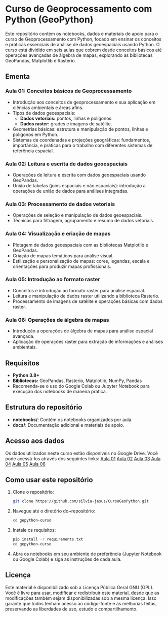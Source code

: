 # Curso de Geoprocessamento com Python (GeoPython)

Este repositório contém os notebooks, dados e materiais de apoio para o curso de Geoprocessamento com Python, focado em ensinar os conceitos e práticas essenciais de análise de dados geoespaciais usando Python. O curso está dividido em seis aulas que cobrem desde conceitos básicos até operações avançadas de álgebra de mapas, explorando as bibliotecas GeoPandas, Matplotlib e Rasterio.

## Ementa

### Aula 01: Conceitos básicos de Geoprocessamento
- Introdução aos conceitos de geoprocessamento e sua aplicação em ciências ambientais e áreas afins.
- Tipos de dados geoespaciais:
  - **Dados vetoriais:** pontos, linhas e polígonos.
  - **Dados raster:** grades e imagens de satélite.
- Geometrias básicas: estrutura e manipulação de pontos, linhas e polígonos em Python.
- Sistemas de coordenadas e projeções geográficas: fundamentos, importância, e práticas para o trabalho com diferentes sistemas de referência espacial.

### Aula 02: Leitura e escrita de dados geoespaciais
- Operações de leitura e escrita com dados geoespaciais usando GeoPandas.
- União de tabelas (joins espaciais e não espaciais): introdução a operações de união de dados para análises integradas.

### Aula 03: Processamento de dados vetoriais
- Operações de seleção e manipulação de dados geoespaciais.
- Técnicas para filtragem, agrupamento e resumo de dados vetoriais.

### Aula 04: Visualização e eriação de mapas
- Plotagem de dados geoespaciais com as bibliotecas Matplotlib e GeoPandas.
- Criação de mapas temáticos para análise visual.
- Estilização e personalização de mapas: cores, legendas, escala e orientações para produzir mapas profissionais.

### Aula 05: Introdução ao formato raster
- Conceitos e introdução ao formato raster para análise espacial.
- Leitura e manipulação de dados raster utilizando a biblioteca Rasterio.
- Processamento de imagens de satélite e operações básicas com dados raster.

### Aula 06: Operações de álgebra de mapas
- Introdução a operações de álgebra de mapas para análise espacial avançada.
- Aplicação de operações raster para extração de informações e análises ambientais.

## Requisitos
- **Python 3.8+**
- **Bibliotecas:** GeoPandas, Rasterio, Matplotlib, NumPy, Pandas
- Recomenda-se o uso do Google Colab ou Jupyter Notebook para execução dos notebooks de maneira prática.

## Estrutura do repositório
- **notebooks/**: Contém os notebooks organizados por aula.
- **docs/**: Documentação adicional e materiais de apoio.

## Acesso aos dados
Os dados utilizados neste curso estão disponíveis no Google Drive. Você pode acessá-los através dos seguintes links:
[Aula 01](https://drive.google.com/drive/folders/1YOntYAEm1gnr_b8fm-0gSSN6tmP_Okjl?usp=drive_link)
[Aula 02](https://drive.google.com/drive/folders/109MvSRZ3FLQ2wl1ujqQ4yoeYnD8MhQXi?usp=drive_link)
[Aula 03](https://drive.google.com/drive/folders/19lQZAoFz8RNcVszk1pAkQYYnTohz3XB7?usp=drive_link)
[Aula 04](https://drive.google.com/drive/folders/1V3XhIBVGy0WjPtwSM_-AjJIizH8thEzD?usp=drive_link)
[Aula 05](https://drive.google.com/drive/folders/1taPIPFybzm8DpcDVJBUY4aMJcjyTygQY?usp=drive_link)
[Aula 06](https://drive.google.com/drive/folders/1lOcHWf7uxygS3StgCf5EaVcMtWTkmLbJ?usp=drive_link)

## Como usar este repositório
1. Clone o repositório:
   ```bash
   git clone https://github.com/silvia-jesus/CursoGeoPython.git
2. Navegue até o diretório do~repositório:
   ```bash
   cd gepython-curso

3. Instale os requisitos:
    ```bash
    pip install -r requirements.txt
    cd gepython-curso

5. Abra os notebooks em seu ambiente de preferência (Jupyter Notebook ou Google Colab) e siga as instruções de cada aula.

## Licença
Este material é disponibilizado sob a Licença Pública Geral GNU (GPL). Você é livre para usar, modificar e redistribuir este material, desde que as modificações também sejam disponibilizadas sob a mesma licença. Isso garante que todos tenham acesso ao código-fonte e às melhorias feitas, preservando as liberdades de uso, estudo e compartilhamento.
